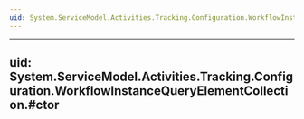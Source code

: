 ```yaml
---
uid: System.ServiceModel.Activities.Tracking.Configuration.WorkflowInstanceQueryElementCollection
---
```


---
uid: System.ServiceModel.Activities.Tracking.Configuration.WorkflowInstanceQueryElementCollection.#ctor
---
